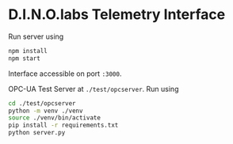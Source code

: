 # D.I.N.O.labs Telemetry Interface

Run server using
```bash
npm install
npm start
```
Interface accessible on port `:3000`.

OPC-UA Test Server at `./test/opcserver`.
Run using
```bash
cd ./test/opcserver
python -m venv ./venv
source ./venv/bin/activate
pip install -r requirements.txt
python server.py
```
